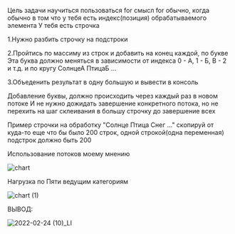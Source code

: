 Цель задачи научиться пользоваться for
смысл for обычно, когда обычно в том что у тебя есть индекс(позиция) обрабатываемого элемента
У тебя есть строчка

1.Нужно разбить строчку на подстроки

2.Пройтись по массиму из строк
и добавить на конец каждой, по букве
Эта буква должно меняться в зависимости от индекса
0 - А, 1 - Б, В - 2 и т.д. и по кругу
СолнцеА
ПтицаБ
...

3.Объеденить результат в одну большую и вывести в консоль

Добавление буквы, должно происходить через каждый раз в новом потоке
И не нужно дожидать завершение конкретного потока, но не перехить на шаг склеивания в большу строчку до завершение всех

Пример строчки на обработку
"Солнце
Птица
Снег
..." скопируй от куда-то еще что бы было 200 строк, одной строкой(одна переменная)
подстрок должно быть 200

Использование потоков моему мнению

![chart](https://user-images.githubusercontent.com/58403278/155422134-a791d838-1583-40c3-8601-0c0a7674c2d2.png)

Нагрузка по Пяти ведущим категориям


![chart (1)](https://user-images.githubusercontent.com/58403278/155422892-e5d6e7bc-e0dd-4db6-b710-0e99d8e80e30.png)


ВЫВОД:

![2022-02-24 (10)_LI](https://user-images.githubusercontent.com/58403278/155424687-02458715-ba61-469e-82cb-b8893dd33c60.jpg)

